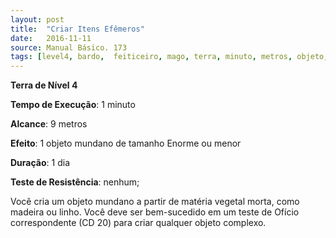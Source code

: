 ```yaml
---
layout: post
title:  "Criar Itens Efêmeros"
date:   2016-11-11
source: Manual Básico. 173
tags: [level4, bardo,  feiticeiro, mago, terra, minuto, metros, objeto, dia, nenhum]
---
```


**Terra de Nível 4**

**Tempo de Execução**: 1 minuto

**Alcance**: 9 metros

**Efeito**: 1 objeto mundano de tamanho Enorme ou menor

**Duração**: 1 dia

**Teste de Resistência**: nenhum;

Você cria um objeto mundano a partir de matéria vegetal morta, como madeira ou linho. Você deve ser bem-sucedido em um teste de Ofício correspondente (CD 20) para criar qualquer objeto complexo.